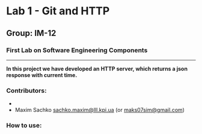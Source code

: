 # Lab 1 - Git and HTTP
## Group: IM-12
### First Lab on Software Engineering Components

---

**In this project we have developed an HTTP server, which returns a json response with current time.**

### Contributors:

-
- Maxim Sachko sachko.maxim@lll.kpi.ua (or maks07sim@gmail.com)


### How to use:
